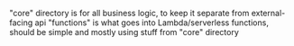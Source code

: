 "core" directory is for all business logic, to keep it separate from external-facing api
"functions" is what goes into Lambda/serverless functions, should be simple and mostly using stuff from "core" directory
